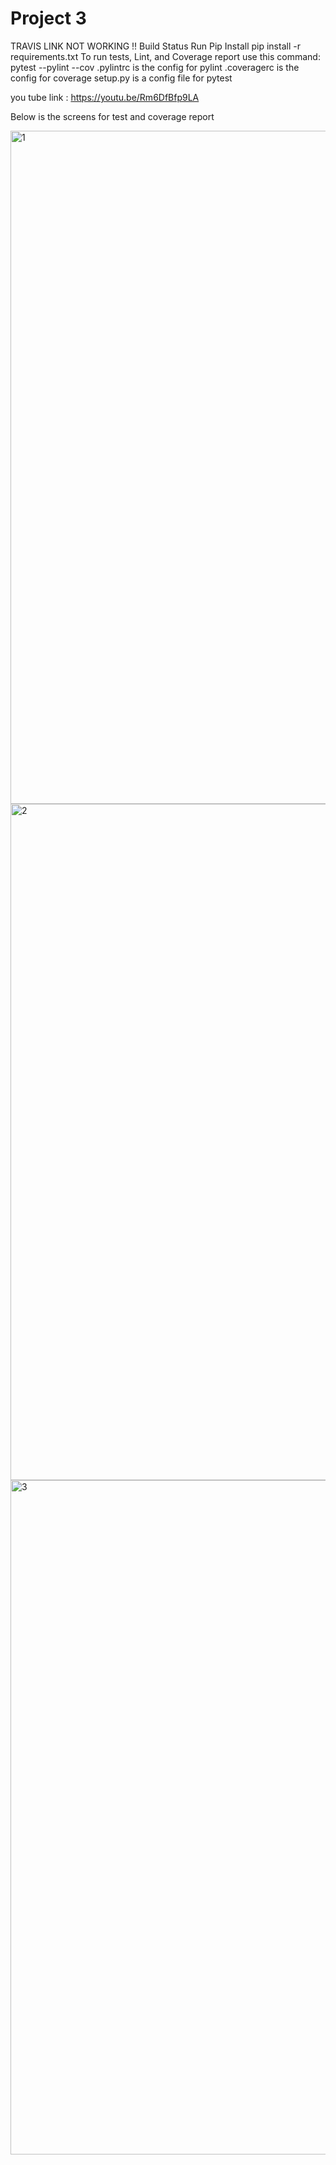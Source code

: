 # Project 3

TRAVIS LINK NOT WORKING !! 
Build Status Run Pip Install pip install -r requirements.txt
To run tests, Lint, and Coverage report use this command:
pytest --pylint --cov
.pylintrc is the config for pylint .coveragerc is the config for coverage setup.py is a config file for pytest

you tube link : https://youtu.be/Rm6DfBfp9LA

Below is the screens for test and coverage report

 
<img width="1077" alt="1" src="https://user-images.githubusercontent.com/90444833/145749944-c9fbc023-f5e9-4434-927e-9f71b5cf916e.png">
<img width="1082" alt="2" src="https://user-images.githubusercontent.com/90444833/145749956-d47b2204-61f0-4fdb-ad7e-37b86b8be17b.png">
<img width="1079" alt="3" src="https://user-images.githubusercontent.com/90444833/145749966-cec9e8f7-3ef8-43c5-9208-9d9fdf1ed1d2.png">
